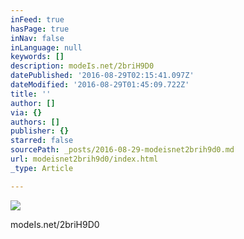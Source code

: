 ```yaml
---
inFeed: true
hasPage: true
inNav: false
inLanguage: null
keywords: []
description: modeIs.net/2briH9D0
datePublished: '2016-08-29T02:15:41.097Z'
dateModified: '2016-08-29T01:45:09.722Z'
title: ''
author: []
via: {}
authors: []
publisher: {}
starred: false
sourcePath: _posts/2016-08-29-modeisnet2brih9d0.md
url: modeisnet2brih9d0/index.html
_type: Article

---
```

![](https://the-grid-user-content.s3-us-west-2.amazonaws.com/d0eb8844-b0aa-4ec4-8733-3d48f2ca3cbb.jpg)

modeIs.net/2briH9D0